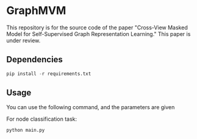 # GraphMVM

This repository is for the source code of the paper "Cross-View Masked Model for Self-Supervised Graph Representation Learning."
This paper is under review.

## Dependencies

```python
pip install -r requirements.txt
```

## Usage

You can use the following command, and the parameters are given

For node classification task:
```python
python main.py
```

